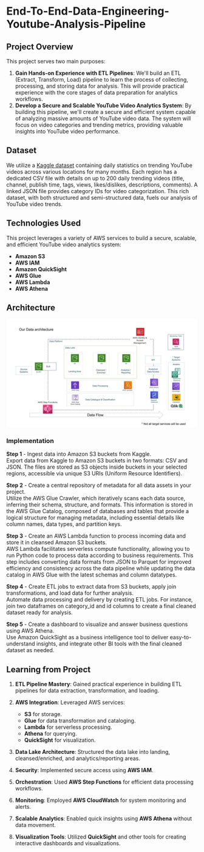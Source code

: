 # End-To-End-Data-Engineering-Youtube-Analysis-Pipeline

## Project Overview

This project serves two main purposes:

1. **Gain Hands-on Experience with ETL Pipelines**: We'll build an ETL (Extract, Transform, Load) pipeline to learn the process of collecting, processing, and storing data for analysis. This will provide practical experience with the core stages of data preparation for analytics workflows.
2. **Develop a Secure and Scalable YouTube Video Analytics System**: By building this pipeline, we'll create a secure and efficient system capable of analyzing massive amounts of YouTube video data. The system will focus on video categories and trending metrics, providing valuable insights into YouTube video performance.

## Dataset

We utilize a [Kaggle dataset](https://www.kaggle.com/datasets/datasnaek/youtube-new) containing daily statistics on trending YouTube videos across various locations for many months. Each region has a dedicated CSV file with details on up to 200 daily trending videos (title, channel, publish time, tags, views, likes/dislikes, descriptions, comments). A linked JSON file provides category IDs for video categorization. This rich dataset, with both structured and semi-structured data, fuels our analysis of YouTube video trends.

## Technologies Used

This project leverages a variety of AWS services to build a secure, scalable, and efficient YouTube video analytics system:

- **Amazon S3**
- **AWS IAM**
- **Amazon QuickSight**
- **AWS Glue**
- **AWS Lambda**
- **AWS Athena**

## Architecture
<img src="architecture.jpeg">

### Implementation

**Step 1** - Ingest data into Amazon S3 buckets from Kaggle.  
Export data from Kaggle to Amazon S3 buckets in two formats: CSV and JSON. The files are stored as S3 objects inside buckets in your selected regions, accessible via unique S3 URIs (Uniform Resource Identifiers).

**Step 2** - Create a central repository of metadata for all data assets in your project.  
Utilize the AWS Glue Crawler, which iteratively scans each data source, inferring their schema, structure, and formats. This information is stored in the AWS Glue Catalog, composed of databases and tables that provide a logical structure for managing metadata, including essential details like column names, data types, and partition keys.

**Step 3** - Create an AWS Lambda function to process incoming data and store it in cleansed Amazon S3 buckets.  
AWS Lambda facilitates serverless compute functionality, allowing you to run Python code to process data according to business requirements. This step includes converting data formats from JSON to Parquet for improved efficiency and consistency across the data pipeline while updating the data catalog in AWS Glue with the latest schemas and column datatypes.

**Step 4** - Create ETL jobs to extract data from S3 buckets, apply join transformations, and load data for further analysis.  
Automate data processing and delivery by creating ETL jobs. For instance, join two dataframes on category_id and id columns to create a final cleaned dataset ready for analysis.

**Step 5** - Create a dashboard to visualize and answer business questions using AWS Athena.  
Use Amazon QuickSight as a business intelligence tool to deliver easy-to-understand insights, and integrate other BI tools with the final cleaned dataset as needed.


## Learning from Project

1. **ETL Pipeline Mastery**: Gained practical experience in building ETL pipelines for data extraction, transformation, and loading.

2. **AWS Integration**: Leveraged AWS services:
   - **S3** for storage.
   - **Glue** for data transformation and cataloging.
   - **Lambda** for serverless processing.
   - **Athena** for querying.
   - **QuickSight** for visualization.

3. **Data Lake Architecture**: Structured the data lake into landing, cleansed/enriched, and analytics/reporting areas.

4. **Security**: Implemented secure access using **AWS IAM**.

5. **Orchestration**: Used **AWS Step Functions** for efficient data processing workflows.

6. **Monitoring**: Employed **AWS CloudWatch** for system monitoring and alerts.

7. **Scalable Analytics**: Enabled quick insights using **AWS Athena** without data movement.

8. **Visualization Tools**: Utilized **QuickSight** and other tools for creating interactive dashboards and visualizations.


